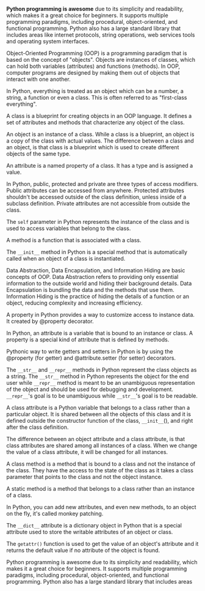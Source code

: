 **Python programming is awesome** due to its simplicity and readability, which makes it a great choice for beginners. It supports multiple programming paradigms, including procedural, object-oriented, and functional programming. Python also has a large standard library that includes areas like internet protocols, string operations, web services tools and operating system interfaces.

Object-Oriented Programming (OOP) is a programming paradigm that is based on the concept of "objects". Objects are instances of classes, which can hold both variables (attributes) and functions (methods). In OOP, computer programs are designed by making them out of objects that interact with one another.

In Python, everything is treated as an object which can be a number, a string, a function or even a class. This is often referred to as "first-class everything".

A class is a blueprint for creating objects in an OOP language. It defines a set of attributes and methods that characterize any object of the class.

An object is an instance of a class. While a class is a blueprint, an object is a copy of the class with actual values. The difference between a class and an object, is that class is a blueprint which is used to create different objects of the same type.

An attribute is a named property of a class. It has a type and is assigned a value.

In Python, public, protected and private are three types of access modifiers. Public attributes can be accessed from anywhere. Protected attributes shouldn't be accessed outside of the class definition, unless inside of a subclass definition. Private attributes are not accessible from outside the class.

The `self` parameter in Python represents the instance of the class and is used to access variables that belong to the class.

A method is a function that is associated with a class.

The `__init__` method in Python is a special method that is automatically called when an object of a class is instantiated.

Data Abstraction, Data Encapsulation, and Information Hiding are basic concepts of OOP. Data Abstraction refers to providing only essential information to the outside world and hiding their background details. Data Encapsulation is bundling the data and the methods that use them. Information Hiding is the practice of hiding the details of a function or an object, reducing complexity and increasing efficiency.

A property in Python provides a way to customize access to instance data. It created by @property decorator.

In Python, an attribute is a variable that is bound to an instance or class. A property is a special kind of attribute that is defined by methods.

Pythonic way to write getters and setters in Python is by using the @property (for getter) and @attribute.setter (for setter) decorators.

The `__str__` and `__repr__` methods in Python represent the class objects as a string. The `__str__` method in Python represents the object for the end user while `__repr__` method is meant to be an unambiguous representation of the object and should be used for debugging and development. `__repr__`'s goal is to be unambiguous while `__str__`'s goal is to be readable.

A class attribute is a Python variable that belongs to a class rather than a particular object. It is shared between all the objects of this class and it is defined outside the constructor function of the class, `__init__`(), and right after the class definition.

The difference between an object attribute and a class attribute, is that class attributes are shared among all instances of a class. When we change the value of a class attribute, it will be changed for all instances.

A class method is a method that is bound to a class and not the instance of the class. They have the access to the state of the class as it takes a class parameter that points to the class and not the object instance.

A static method is a method that belongs to a class rather than an instance of a class.

In Python, you can add new attributes, and even new methods, to an object on the fly, it's called monkey patching.

The `__dict__` attribute is a dictionary object in Python that is a special attribute used to store the writable attributes of an object or class.

The `getattr()` function is used to get the value of an object's attribute and it returns the default value if no attribute of the object is found.

Python programming is awesome due to its simplicity and readability, which makes it a great choice for beginners. It supports multiple programming paradigms, including procedural, object-oriented, and functional programming. Python also has a large standard library that includes areas
